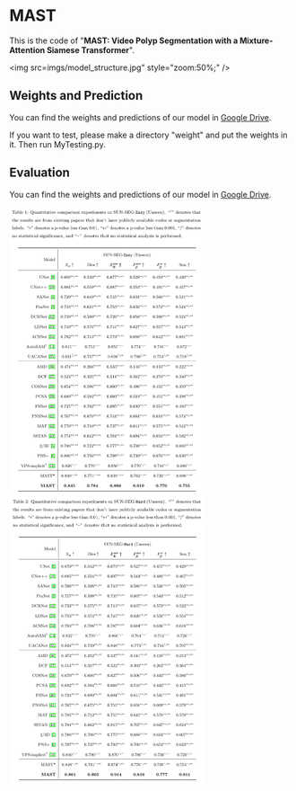# MAST

This is the code of "**MAST: Video Polyp Segmentation with a Mixture-Attention Siamese Transformer**".

<img src=imgs/model_structure.jpg" style="zoom:50%;" />

## Weights and Prediction

You can find the weights and predictions of our model in [Google Drive](https://drive.google.com/drive/folders/101fumxq6i72edyUBCFBqnpGvj739TUDg?usp=sharing).

If you want to test, please make a directory "weight" and put the weights in it. Then run MyTesting.py.



## Evaluation

You can find the weights and predictions of our model in [Google Drive](https://drive.google.com/drive/folders/101fumxq6i72edyUBCFBqnpGvj739TUDg?usp=sharing).

<img src="imgs/SUN-SEG-Easy.png" alt="image-20250426012517998" style="zoom:50%;" />

<img src="imgs/SUN-SEG-Hard.png" alt="image-20250426012535289" style="zoom:50%;" />

